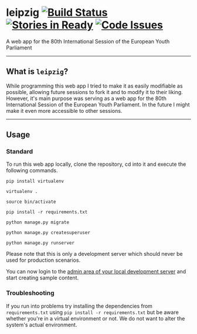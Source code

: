 # leipzig [![Build Status](https://travis-ci.org/wolfskaempf/leipzig.svg?branch=master)](https://travis-ci.org/wolfskaempf/leipzig) [![Stories in Ready](https://badge.waffle.io/wolfskaempf/leipzig.png?label=ready&title=Ready)](https://waffle.io/wolfskaempf/leipzig) [![Code Issues](https://www.quantifiedcode.com/api/v1/project/f4a66d367ed64893af1f44817ef1dbf2/badge.svg)](https://www.quantifiedcode.com/app/project/f4a66d367ed64893af1f44817ef1dbf2)
A web app for the 80th International Session of the European Youth Parliament
***
## What is `leipzig`?
While programming this web app I tried to make it as easily modifiable as possible, allowing future sessions to fork it and to modify it to their liking. However, it's main purpose was serving as a web app for the 80th International Session of the European Youth Parliament. In the future I might make it even more accessible to other sessions.
***
## Usage
### Standard
To run this web app locally, clone the repository, cd into it and execute the following commands.

`pip install virtualenv`

`virtualenv .`

`source bin/activate`

`pip install -r requirements.txt`

`python manage.py migrate`

`python manage.py createsuperuser`

`python manage.py runserver`

Please note that this is only a development server which should never be used for production scenarios.

You can now login to the [admin area of your local development server](http://localhost:8000/admin/) and start creating sample content.

### Troubleshooting

If you run into problems try installing the dependencies from `requirements.txt` using `pip install -r requirements.txt` but be aware whether you're in a virtual environment or not. We do not want to alter the system's actual environment.
